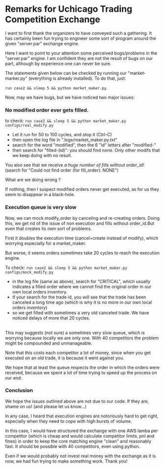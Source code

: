 # Remarks for Uchicago Trading Competition Exchange


I want to first thank the organizers to have conveyed such a gathering. It has certainly been fun trying to engineer some sort of program around the given "server.par" exchange engine.

Here I want to point to your attention some perceived bugs/problems in the "server.par" engine. I am confident they are not the result of bugs on our part, although by experience one can never be sure.

The statements given below can be checked by running our "market-marker.py" (everything is already installed). To do that, just:

`run case2 && sleep 5 && python market_maker.py`.

Now, may we have bugs, but we have noticed two major issues:

### No modified order ever gets filled.

  to check: `run case2 && sleep 5 && python market_maker.py configs/real_modify.py`

  - Let it run for 50 to 100 cycles, and stop it (Ctrl-C)
  - then open the log file in ".logs/market_maker.py.txt"
  - search for the word "modified", then the 6 "id" letters after "modified-"
  - then search for "filled-(id)": you should find none. Only other modifs that we keep doing with no result.

  You also see that we receive *a huge number of fills without order_id!* (search for "Could not find order (for fill_order): NONE")

  What are we doing wrong ?

  If nothing, then I suspect modified orders never get executed, as for us they seem to disappear in a black-hole.

### Execution queue is very slow

Now, we can mock modify_order by canceling and re-creating orders. Doing this, we get rid of the issue of non execution and fills without order_id.But even that creates its own sort of problems.

First it doubles the execution time (cancel+create instead of modify), which worrying especially for a market_maker.

But worse, it seems orders sometimes take 20 cycles to reach the execution engine.

To check: `run case2 && sleep 5 && python market_maker.py configs/mock_modify.py`

* in the log file (same as above), search for "CRITICAL", which usually indicates a filled order where we cannot find the original order in our own local orders inventory.
* if your search for the trade id, you will see that the trade has been canceled a long time ago (which is why it is no more in our own local orders inventory)
* so we get filled with sometimes a very old canceled trade.
We have noticed delays of more that 20 cycles.<br/><br/>

This may suggests (not sure) a sometimes very slow queue, which is worrying because locally we are only one. With 40 competitors the problem might be compounded and unmanageable.

Note that this costs each competitor a lot of money, since when you get executed on an old trade, it is because it went against you.

We hope that at least the queue respects the order in which the orders were received, because we spent a lot of time trying to speed up the process on our end.


### Conclusion

We hope the issues outlined above are not due to our code. If they are, shame on us! (and please let us know...)

In any case, I heard that execution engines are notoriously hard to get right, especially when they need to cope with high bursts of volume.

In this case, I would have structured the exchange with one AWS lamba per competitor (which is cheap and would calculate competitor limits, pnl and fines) in order to keep the core matching engine "clean" and reasonably fast. It should be possible with 40 competitors, even using python.

Even if we would probably not invest real money with the exchange as it is now, we had fun trying to make something work. Thank you!
